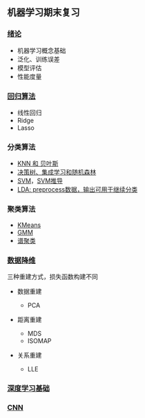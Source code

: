 ## 机器学习期末复习



### [绪论](1-绪论.md)

* 机器学习概念基础
* 泛化、训练误差
* 模型评估
* 性能度量



### [回归算法](2-回归分析.md)

* 线性回归
* Ridge
* Lasso



### 分类算法

* [KNN 和 贝叶斯](3-KNN_贝叶斯.md)
* [决策树、集成学习和随机森林](4-决策树_集成学习_随机森林.md)
* [SVM](5-SVM.md)，[SVM推导](SVM自我总结.pdf)
* [LDA: preprocess数据，输出可用于继续分类](6-LDA.md)



### 聚类算法
* [KMeans](7-KMeans.md)
* [GMM](8-GMM.md)
* [谱聚类](9-谱聚类.md)



### [数据降维](10-数据降维.md)

三种重建方式，损失函数构建不同

* 数据重建

  * PCA

* 距离重建

  * MDS
  * ISOMAP

* 关系重建

  * LLE




### [深度学习基础](11-神经网络.md)



### [CNN](12-CNN.md)